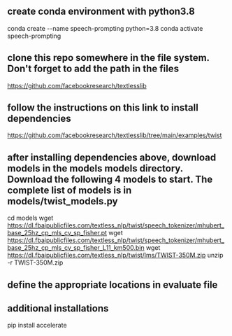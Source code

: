 
## create conda environment with python3.8
conda create --name speech-prompting python=3.8
conda activate speech-prompting

## clone this repo somewhere in the file system. Don't forget to add the path in the files
https://github.com/facebookresearch/textlesslib

## follow the instructions on this link to install dependencies
https://github.com/facebookresearch/textlesslib/tree/main/examples/twist

## after installing dependencies above, download models in the models models directory. Download the following 4 models to start. The complete list of models is in models/twist_models.py
cd models
wget https://dl.fbaipublicfiles.com/textless_nlp/twist/speech_tokenizer/mhubert_base_25hz_cp_mls_cv_sp_fisher.pt
wget https://dl.fbaipublicfiles.com/textless_nlp/twist/speech_tokenizer/mhubert_base_25hz_cp_mls_cv_sp_fisher_L11_km500.bin
wget https://dl.fbaipublicfiles.com/textless_nlp/twist/lms/TWIST-350M.zip
unzip -r TWIST-350M.zip

## define the appropriate locations in evaluate file


## additional installations
pip install accelerate


